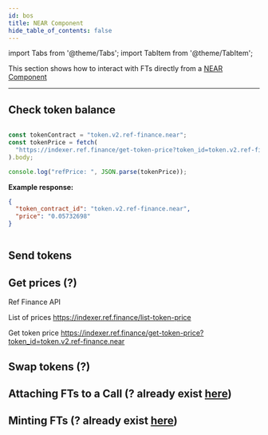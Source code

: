 ```yaml
---
id: bos
title: NEAR Component
hide_table_of_contents: false
---
```


import Tabs from '@theme/Tabs';
import TabItem from '@theme/TabItem';

This section shows how to interact with FTs directly from a [NEAR Component](../../../bos/components.md)

---

## Check token balance

<Tabs>

<TabItem value="RPC" label="RPC">

```js
```

</TabItem>

<TabItem value="Ref Finance API" label="Ref Finance API">

```js
const tokenContract = "token.v2.ref-finance.near";
const tokenPrice = fetch(
  "https://indexer.ref.finance/get-token-price?token_id=token.v2.ref-finance.near"
).body;

console.log("refPrice: ", JSON.parse(tokenPrice));
```

**Example response:**

```json
{
  "token_contract_id": "token.v2.ref-finance.near",
  "price": "0.05732698"
}
```

</TabItem>

<TabItem value="Smart Contract" label="Smart Contract">

```js

```

</TabItem>

</Tabs>

## Send tokens
## Get prices (?)

Ref Finance API

List of prices
https://indexer.ref.finance/list-token-price

Get token price
https://indexer.ref.finance/get-token-price?token_id=token.v2.ref-finance.near

## Swap tokens (?)
## Attaching FTs to a Call (? already exist [here](https://docs.near.org/develop/relevant-contracts/ft))
## Minting FTs (? already exist [here](https://docs.near.org/tutorials/fts/simple-fts))